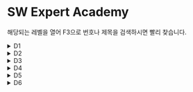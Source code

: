 # SW Expert Academy<br/>
해당되는 레벨을 열어 F3으로 번호나 제목을 검색하시면 빨리 찾습니다.
<details markdown="1">
<summary>D1</summary>

|Title|Solution|remarks|
|:---|:---:|:---:|
|1545.거꾸로 출력해 보아요|[java](https://github.com/gospel306/Algorithm/blob/master/SWExpertAcademy/D1/(1545)%20%EA%B1%B0%EA%BE%B8%EB%A1%9C%20%EC%B6%9C%EB%A0%A5%ED%95%B4%20%EB%B3%B4%EC%95%84%EC%9A%94.java)
|1933.간단한 N의 약수|[java](https://github.com/gospel306/Algorithm/blob/master/SWExpertAcademy/D1/(1933)%20%EA%B0%84%EB%8B%A8%ED%95%9C%20N%20%EC%9D%98%20%EC%95%BD%EC%88%98.java)
|1936.1대1 가위바위보|[java](https://github.com/gospel306/Algorithm/blob/master/SWExpertAcademy/D1/(1936)%201%EB%8C%801%20%EA%B0%80%EC%9C%84%EB%B0%94%EC%9C%84%EB%B3%B4.java)
|1938.아주 간단한 계산기|[java](https://github.com/gospel306/Algorithm/blob/master/SWExpertAcademy/D1/(1938)%20%EC%95%84%EC%A3%BC%20%EA%B0%84%EB%8B%A8%ED%95%9C%20%EA%B3%84%EC%82%B0%EA%B8%B0.java)
|2019.더블더블|[java](https://github.com/gospel306/Algorithm/blob/master/SWExpertAcademy/D1/(2019)%20%EB%8D%94%EB%B8%94%EB%8D%94%EB%B8%94.java)
|2025.N줄덧셈|[java](https://github.com/gospel306/Algorithm/blob/master/SWExpertAcademy/D1/(2025)%20N%EC%A4%84%EB%8D%A7%EC%85%88.java)|
|2027.대각선 출력하기|[java](https://github.com/gospel306/Algorithm/blob/master/SWExpertAcademy/D1/(2027)%20%EB%8C%80%EA%B0%81%EC%84%A0%20%EC%B6%9C%EB%A0%A5%ED%95%98%EA%B8%B0.java)
|2029.몫과 나머지 출력하기|[java](https://github.com/gospel306/Algorithm/blob/master/SWExpertAcademy/D1/(2029)%20%EB%AA%AB%EA%B3%BC%20%EB%82%98%EB%A8%B8%EC%A7%80%20%EC%B6%9C%EB%A0%A5%ED%95%98%EA%B8%B0.java)
|2043.서랍의 비밀번호|[java](https://github.com/gospel306/Algorithm/blob/master/SWExpertAcademy/D1/(2043)%20%EC%84%9C%EB%9E%8D%EC%9D%98%20%EB%B9%84%EB%B0%80%EB%B2%88%ED%98%B8.java)
|2046.스탬프 찍기|[java](https://github.com/gospel306/Algorithm/blob/master/SWExpertAcademy/D1/(2046)%20%EC%8A%A4%ED%83%AC%ED%94%84%20%EC%B0%8D%EA%B8%B0.java)
|2047.신문 헤드라인|[java](https://github.com/gospel306/Algorithm/blob/master/SWExpertAcademy/D1/(2047)%20%EC%8B%A0%EB%AC%B8%20%ED%97%A4%EB%93%9C%EB%9D%BC%EC%9D%B8.java)
|2050.알파벳을 숫자로 변환|[java](https://github.com/gospel306/Algorithm/blob/master/SWExpertAcademy/D1/(2050)%20%EC%95%8C%ED%8C%8C%EB%B2%B3%EC%9D%84%20%EC%88%AB%EC%9E%90%EB%A1%9C%20%EB%B3%80%ED%99%98.java)
|2056.연월일 달력|[java](https://github.com/gospel306/Algorithm/blob/master/SWExpertAcademy/D1/(2056)%20%EC%97%B0%EC%9B%94%EC%9D%BC%20%EB%8B%AC%EB%A0%A5.java)
|2058.자릿수 더하기|[java](https://github.com/gospel306/Algorithm/blob/master/SWExpertAcademy/D1/(2058)%20%EC%9E%90%EB%A6%BF%EC%88%98%20%EB%8D%94%ED%95%98%EA%B8%B0.java)|QuickSort 구현|
|2063.중간값 찾기|[java](https://github.com/gospel306/Algorithm/blob/master/SWExpertAcademy/D1/(2063)%20%EC%A4%91%EA%B0%84%EA%B0%92%20%EC%B0%BE%EA%B8%B0.java)
|2068.최대수 구하기|[java](https://github.com/gospel306/Algorithm/blob/master/SWExpertAcademy/D1/(2068)%20%EC%B5%9C%EB%8C%80%EC%88%98%20%EA%B5%AC%ED%95%98%EA%B8%B0.java)
|2070.큰 놈, 작은 놈, 같은 놈|[java](https://github.com/gospel306/Algorithm/blob/master/SWExpertAcademy/D1/(2070)%20%ED%81%B0%20%EB%86%88%2C%20%EC%9E%91%EC%9D%80%20%EB%86%88%2C%20%EA%B0%99%EC%9D%80%20%EB%86%88.java)
|2071.평균값 구하기|[java](https://github.com/gospel306/Algorithm/blob/master/SWExpertAcademy/D1/(2071)%ED%8F%89%EA%B7%A0%EA%B0%92%20%EA%B5%AC%ED%95%98%EA%B8%B0%2Cjava)
|2072.홀수만 더하기|[java](https://github.com/gospel306/Algorithm/blob/master/SWExpertAcademy/D1/(2072)%ED%99%80%EC%88%98%EB%A7%8C%20%EB%8D%94%ED%95%98%EA%B8%B0.java)

</details>

<details markdown="1">
<summary>D2</summary>

|Title|Solution|remarks|
|:---|:---:|:---:|
|1204.최빈수 구하기|[java](https://github.com/gospel306/Algorithm/blob/master/SWExpertAcademy/D2/(1204)%20%EC%B5%9C%EB%B9%88%EC%88%98%20%EA%B5%AC%ED%95%98%EA%B8%B0.java)
|1284.수도 요금 경쟁|[java](https://github.com/gospel306/Algorithm/blob/master/SWExpertAcademy/D2/(1284)%20%EC%88%98%EB%8F%84%20%EC%9A%94%EA%B8%88%20%EA%B2%BD%EC%9F%81.java)
|1285.아름이의 돌 던지기|[cpp](https://github.com/gospel306/Algorithm/blob/master/SWExpertAcademy/D2/(1285)%20%EC%95%84%EB%A6%84%EC%9D%B4%EC%9D%98%20%EB%8F%8C%20%EB%8D%98%EC%A7%80%EA%B8%B0.cpp)
|1288.새로운 불면증 치료법|[java](https://github.com/gospel306/Algorithm/blob/master/SWExpertAcademy/D2/(1288)%20%EC%83%88%EB%A1%9C%EC%9A%B4%20%EB%B6%88%EB%A9%B4%EC%A6%9D%20%EC%B9%98%EB%A3%8C%EB%B2%95.java)
|1859.백만 장자 프로젝트|[java](https://github.com/gospel306/Algorithm/blob/master/SWExpertAcademy/D2/(1859)%20%EB%B0%B1%EB%A7%8C%20%EC%9E%A5%EC%9E%90%20%ED%94%84%EB%A1%9C%EC%A0%9D%ED%8A%B8.java)
|1926.간단한 369게임|[java](https://github.com/gospel306/Algorithm/blob/master/SWExpertAcademy/D2/(1926)%20%EA%B0%84%EB%8B%A8%ED%95%9C%20369%EA%B2%8C%EC%9E%84.java)
|1928.Base64 Decoder|[java](https://github.com/gospel306/Algorithm/blob/master/SWExpertAcademy/D2/(1928)%20Base64%20Decoder.java)
|1940.가랏! RC카!|[java](https://github.com/gospel306/Algorithm/blob/master/SWExpertAcademy/D2/(1940)%20%EA%B0%80%EB%9E%8F!%20RC%EC%B9%B4!.java)
|1945.간단한 소인수분해|[java](https://github.com/gospel306/Algorithm/blob/master/SWExpertAcademy/D2/(1945)%20%EA%B0%84%EB%8B%A8%ED%95%9C%20%EC%86%8C%EC%9D%B8%EC%88%98%EB%B6%84%ED%95%B4.java)
|1946.간단한 압축 풀기|[java](https://github.com/gospel306/Algorithm/blob/master/SWExpertAcademy/D2/(1946)%20%EA%B0%84%EB%8B%A8%ED%95%9C%20%EC%95%95%EC%B6%95%20%ED%92%80%EA%B8%B0.java)
|1948.날짜 계산기|[java](https://github.com/gospel306/Algorithm/blob/master/SWExpertAcademy/D2/(1948)%20%EB%82%A0%EC%A7%9C%20%EA%B3%84%EC%82%B0%EA%B8%B0.java)
|1954.달팽이 숫자|[java](https://github.com/gospel306/Algorithm/blob/master/SWExpertAcademy/D2/(1954)%20%EB%8B%AC%ED%8C%BD%EC%9D%B4%20%EC%88%AB%EC%9E%90.java)
|1959.두개의 숫자열|[java](https://github.com/gospel306/Algorithm/blob/master/SWExpertAcademy/D2/(1959)%20%EB%91%90%EA%B0%9C%EC%9D%98%20%EC%88%AB%EC%9E%90%EC%97%B4.java)
|1961.숫자 배열 회전|[java](https://github.com/gospel306/Algorithm/blob/master/SWExpertAcademy/D2/(1961)%20%EC%88%AB%EC%9E%90%20%EB%B0%B0%EC%97%B4%20%ED%9A%8C%EC%A0%84.java)
|1966.숫자를 정렬하자|[java](https://github.com/gospel306/Algorithm/blob/master/SWExpertAcademy/D2/(1966)%20%EC%88%AB%EC%9E%90%EB%A5%BC%20%EC%A0%95%EB%A0%AC%ED%95%98%EC%9E%90.java)
|1970.쉬운 거스름돈|[java](https://github.com/gospel306/Algorithm/blob/master/SWExpertAcademy/D2/(1970)%20%EC%89%AC%EC%9A%B4%20%EA%B1%B0%EC%8A%A4%EB%A6%84%EB%8F%88.java)
|1974.스도쿠 검증|[java](https://github.com/gospel306/Algorithm/blob/master/SWExpertAcademy/D2/(1974)%20%EC%8A%A4%EB%8F%84%EC%BF%A0%20%EA%B2%80%EC%A6%9D.java)
|1976.시각 덧셈|[java](https://github.com/gospel306/Algorithm/blob/master/SWExpertAcademy/D2/(1976)%20%EC%8B%9C%EA%B0%81%20%EB%8D%A7%EC%85%88.java)
|1979.어디에 단어가 들어갈 수 있을까|[java](https://github.com/gospel306/Algorithm/blob/master/SWExpertAcademy/D2/(1979)%20%EC%96%B4%EB%94%94%EC%97%90%20%EB%8B%A8%EC%96%B4%EA%B0%80%20%EB%93%A4%EC%96%B4%EA%B0%88%20%EC%88%98%20%EC%9E%88%EC%9D%84%EA%B9%8C.java)
|1983.조교의 성적 매기기|[java](https://github.com/gospel306/Algorithm/blob/master/SWExpertAcademy/D2/(1983)%20%EC%A1%B0%EA%B5%90%EC%9D%98%20%EC%84%B1%EC%A0%81%20%EB%A7%A4%EA%B8%B0%EA%B8%B0.java)
|1984.중간 평균값 구하기|[java](https://github.com/gospel306/Algorithm/blob/master/SWExpertAcademy/D2/(1984)%20%EC%A4%91%EA%B0%84%20%ED%8F%89%EA%B7%A0%EA%B0%92%20%EA%B5%AC%ED%95%98%EA%B8%B0.java)
|1989.지그재그 숫자|[java](https://github.com/gospel306/Algorithm/blob/master/SWExpertAcademy/D2/(1986)%20%EC%A7%80%EA%B7%B8%EC%9E%AC%EA%B7%B8%20%EC%88%AB%EC%9E%90.java)
|2001.초심자의 회문 검사|[java](https://github.com/gospel306/Algorithm/blob/master/SWExpertAcademy/D2/(1989)%20%EC%B4%88%EC%8B%AC%EC%9E%90%EC%9D%98%20%ED%9A%8C%EB%AC%B8%20%EA%B2%80%EC%82%AC.java)
|2001.파리 퇴치|[java](https://github.com/gospel306/Algorithm/blob/master/SWExpertAcademy/D2/(2001)%20%ED%8C%8C%EB%A6%AC%20%ED%87%B4%EC%B9%98.java)
|2005.파스칼의 삼각형|[java](https://github.com/gospel306/Algorithm/blob/master/SWExpertAcademy/D2/(2005)%20%ED%8C%8C%EC%8A%A4%EC%B9%BC%EC%9D%98%20%EC%82%BC%EA%B0%81%ED%98%95.java)
|2007.패턴 마디의 길이|[java](https://github.com/gospel306/Algorithm/blob/master/SWExpertAcademy/D2/(2007)%20%ED%8C%A8%ED%84%B4%20%EB%A7%88%EB%94%94%EC%9D%98%20%EA%B8%B8%EC%9D%B4.java)

</details>
<details markdown="1">
<summary>D3</summary>

|Title|Solution|remarks|
|:---|:---:|:---:|
|1206.View|[java](https://github.com/gospel306/Algorithm/blob/master/SWExpertAcademy/D3/(1206)%20View.java)
|1208.Flatten|[java](https://github.com/gospel306/Algorithm/blob/master/SWExpertAcademy/D3/(1208)%20Flatten.java)
|1209.Sum|[java](https://github.com/gospel306/Algorithm/blob/master/SWExpertAcademy/D3/(1209)%20Sum.java)
|1213.String|[java](https://github.com/gospel306/Algorithm/blob/master/SWExpertAcademy/D3/(1213)%20String.java)
|1215.회문1|[java](https://github.com/gospel306/Algorithm/blob/master/SWExpertAcademy/D3/(1215)%20%ED%9A%8C%EB%AC%B81.java)
|1216.회문2|[java](https://github.com/gospel306/Algorithm/blob/master/SWExpertAcademy/D3/(1216)%20%ED%9A%8C%EB%AC%B82.java)
|1217.거듭 제곱|[java](https://github.com/gospel306/Algorithm/blob/master/SWExpertAcademy/D3/(1217)%20%EA%B1%B0%EB%93%AD%20%EC%A0%9C%EA%B3%B1.java)
|1221.GNS|[java](https://github.com/gospel306/Algorithm/blob/master/SWExpertAcademy/D3/(1221)%20GNS.java)
|1225.암호생성기|[java](https://github.com/gospel306/Algorithm/blob/master/SWExpertAcademy/D3/(1225)%20%EC%95%94%ED%98%B8%EC%83%9D%EC%84%B1%EA%B8%B0.java)
|1228.암호문1|[java](https://github.com/gospel306/Algorithm/blob/master/SWExpertAcademy/D3/(1228)%20%EC%95%94%ED%98%B8%EB%AC%B81.java)
|1229.암호문2|[java](https://github.com/gospel306/Algorithm/blob/master/SWExpertAcademy/D3/(1229)%20%EC%95%94%ED%98%B8%EB%AC%B82.java)
|1230.암호문3|[java](https://github.com/gospel306/Algorithm/blob/master/SWExpertAcademy/D3/(1230)%20%EC%95%94%ED%98%B8%EB%AC%B83.java)
|1234.비밀번호|[java](https://github.com/gospel306/Algorithm/blob/master/SWExpertAcademy/D3/(1234)%20%EB%B9%84%EB%B0%80%EB%B2%88%ED%98%B8.java)
|1240.단순 2진 암호코드|[java](https://github.com/gospel306/Algorithm/blob/master/SWExpertAcademy/D3/(1240)%20%EB%8B%A8%EC%88%9C%202%EC%A7%84%20%EC%95%94%ED%98%B8%EC%BD%94%EB%93%9C.java)
|1244.최대 상금|[java](https://github.com/gospel306/Algorithm/blob/master/SWExpertAcademy/D3/(1244)%20%EC%B5%9C%EB%8C%80%20%EC%83%81%EA%B8%88.java)
|1289.원재의 메모리 복구하기|[java](https://github.com/gospel306/Algorithm/blob/master/SWExpertAcademy/D3/(1289)%20%EC%9B%90%EC%9E%AC%EC%9D%98%20%EB%A9%94%EB%AA%A8%EB%A6%AC%20%EB%B3%B5%EA%B5%AC%ED%95%98%EA%B8%B0.java)
|1491.원재의 벽 꾸미기|[java](https://github.com/gospel306/Algorithm/blob/master/SWExpertAcademy/D3/(1491)%20%EC%9B%90%EC%9E%AC%EC%9D%98%20%EB%B2%BD%20%EA%BE%B8%EB%AF%B8%EA%B8%B0.java)
|1493.수의 새로운 연산|[java](https://github.com/gospel306/Algorithm/blob/master/SWExpertAcademy/D3/(1493)%20%EC%88%98%EC%9D%98%20%EC%83%88%EB%A1%9C%EC%9A%B4%20%EC%97%B0%EC%82%B0.java)
|1860.진기의 최고급 붕어빵|[java](https://github.com/gospel306/Algorithm/blob/master/SWExpertAcademy/D3/(1860)%20%EC%A7%84%EA%B8%B0%EC%9D%98%20%EC%B5%9C%EA%B3%A0%EA%B8%89%20%EB%B6%95%EC%96%B4%EB%B9%B5.java)
|1873.상호의 배틀필드|[java](https://github.com/gospel306/Algorithm/blob/master/SWExpertAcademy/D3/(1873)%20%EC%83%81%ED%98%B8%EC%9D%98%20%EB%B0%B0%ED%8B%80%ED%95%84%EB%93%9C.java)|Simulation|
|2805.농작물 수확하기|[java](https://github.com/gospel306/Algorithm/blob/master/SWExpertAcademy/D3/(2805)%20%EB%86%8D%EC%9E%91%EB%AC%BC%20%EC%88%98%ED%99%95%ED%95%98%EA%B8%B0.java)
|2806.N-Queen|[java](https://github.com/gospel306/Algorithm/blob/master/SWExpertAcademy/D3/(2806)%20N-Queen.java)|Backtracking
|2817.부분 수열의 합|[java](https://github.com/gospel306/Algorithm/blob/master/SWExpertAcademy/D3/(2817)%20%EB%B6%80%EB%B6%84%20%EC%88%98%EC%97%B4%EC%9D%98%20%ED%95%A9.java)
|2948.문자열 교집합|[java](https://github.com/gospel306/Algorithm/blob/master/SWExpertAcademy/D3/(2948)%20%EB%AC%B8%EC%9E%90%EC%97%B4%20%EA%B5%90%EC%A7%91%ED%95%A9.java)
|3131.100만 이하의 모든 소수|[java](https://github.com/gospel306/Algorithm/blob/master/SWExpertAcademy/D3/(3131)%20100%EB%A7%8C%20%EC%9D%B4%ED%95%98%EC%9D%98%20%EB%AA%A8%EB%93%A0%20%EC%86%8C%EC%88%98.java)
|3142.영준이와 신비한 뿔의 숲|[java](https://github.com/gospel306/Algorithm/blob/master/SWExpertAcademy/D3/(3142)%20%EC%98%81%EC%A4%80%EC%9D%B4%EC%99%80%20%EC%8B%A0%EB%B9%84%ED%95%9C%20%EB%BF%94%EC%9D%98%20%EC%88%B2.java)
|3233.정삼각형 분할 놀이|[java](https://github.com/gospel306/Algorithm/blob/master/SWExpertAcademy/D3/(3233)%20%EC%A0%95%EC%82%BC%EA%B0%81%ED%98%95%20%EB%B6%84%ED%95%A0%20%EB%86%80%EC%9D%B4.java)
|3260.두 수의 덧셈|[java](https://github.com/gospel306/Algorithm/blob/master/SWExpertAcademy/D3/(3260)%20%EB%91%90%20%EC%88%98%EC%9D%98%20%EB%8D%A7%EC%85%88.java)
|3314.보충학습과 평균|[java](https://github.com/gospel306/Algorithm/blob/master/SWExpertAcademy/D3/(3314)%20%EB%B3%B4%EC%B6%A9%ED%95%99%EC%8A%B5%EA%B3%BC%20%ED%8F%89%EA%B7%A0.java)
|3376.파도반 수열|[java](https://github.com/gospel306/Algorithm/blob/master/SWExpertAcademy/D3/(3376)%ED%8C%8C%EB%8F%84%EB%B0%98%20%EC%88%98%EC%97%B4.java)
|3408.세가지 합 구하기|[java](https://github.com/gospel306/Algorithm/blob/master/SWExpertAcademy/D3/(3408)%20%EC%84%B8%EA%B0%80%EC%A7%80%20%ED%95%A9%20%EA%B5%AC%ED%95%98%EA%B8%B0.java)
|3431.준환이의 운동관리|[java](https://github.com/gospel306/Algorithm/blob/master/SWExpertAcademy/D3/(3431)%20%EC%A4%80%ED%99%98%EC%9D%B4%EC%9D%98%20%EC%9A%B4%EB%8F%99%EA%B4%80%EB%A6%AC.java)
|3456.직사각형 길이 찾기|[java](https://github.com/gospel306/Algorithm/blob/master/SWExpertAcademy/D3/(3456)%20%EC%A7%81%EC%82%AC%EA%B0%81%ED%98%95%20%EA%B8%B8%EC%9D%B4%20%EC%B0%BE%EA%B8%B0.java)
|3499.퍼펙트 셔플|[java](https://github.com/gospel306/Algorithm/blob/master/SWExpertAcademy/D3/(3499)%20%ED%8D%BC%ED%8E%99%ED%8A%B8%20%EC%85%94%ED%94%8C.java)
|3750.Digit sum|[java](https://github.com/gospel306/Algorithm/blob/master/SWExpertAcademy/D3/(3750)%20Digit%20sum.java)
|3975.승률 비교하기|[java](https://github.com/gospel306/Algorithm/blob/master/SWExpertAcademy/D3/(3975)%20%EC%8A%B9%EB%A5%A0%20%EB%B9%84%EA%B5%90%ED%95%98%EA%B8%B0.java)
|4047.영준이의 카드 카운팅|[java](https://github.com/gospel306/Algorithm/blob/master/SWExpertAcademy/D3/(4047)%20%EC%98%81%EC%A4%80%EC%9D%B4%EC%9D%98%20%EC%B9%B4%EB%93%9C%20%EC%B9%B4%EC%9A%B4%ED%8C%85.java)
|4299.태혁이의 사랑은 타이밍|[java](https://github.com/gospel306/Algorithm/blob/master/SWExpertAcademy/D3/(4299)%20%ED%83%9C%ED%98%81%EC%9D%B4%EC%9D%98%20%EC%82%AC%EB%9E%91%EC%9D%80%20%ED%83%80%EC%9D%B4%EB%B0%8D.java)
|4406.모음이 보이지 않는 사람|[java](https://github.com/gospel306/Algorithm/blob/master/SWExpertAcademy/D3/(4406)%20%EB%AA%A8%EC%9D%8C%EC%9D%B4%20%EB%B3%B4%EC%9D%B4%EC%A7%80%20%EC%95%8A%EB%8A%94%20%EC%82%AC%EB%9E%8C.java)
|4466.최대 성적표 만들기|[java](https://github.com/gospel306/Algorithm/blob/master/SWExpertAcademy/D3/(4466)%20%EC%B5%9C%EB%8C%80%20%EC%84%B1%EC%A0%81%ED%91%9C%20%EB%A7%8C%EB%93%A4%EA%B8%B0.java)
|4676.늘어지는 소리 만들기|[java](https://github.com/gospel306/Algorithm/blob/master/SWExpertAcademy/D3/(4676)%20%EB%8A%98%EC%96%B4%EC%A7%80%EB%8A%94%20%EC%86%8C%EB%A6%AC%20%EB%A7%8C%EB%93%A4%EA%B8%B0.java)
|4698.테네스의 특별한 소수|[java](https://github.com/gospel306/Algorithm/blob/master/SWExpertAcademy/D3/(4698)%20%ED%85%8C%EB%84%A4%EC%8A%A4%EC%9D%98%20%ED%8A%B9%EB%B3%84%ED%95%9C%20%EC%86%8C%EC%88%98.java)
|4751.다솔이의 다이아몬드 장식|[java](https://github.com/gospel306/Algorithm/blob/master/SWExpertAcademy/D3/(4751)%20%EB%8B%A4%EC%86%94%EC%9D%B4%EC%9D%98%20%EB%8B%A4%EC%9D%B4%EC%95%84%EB%AA%AC%EB%93%9C%20%EC%9E%A5%EC%8B%9D.java)
|4789.성공적인 공연 기획|[java](https://github.com/gospel306/Algorithm/blob/master/SWExpertAcademy/D3/(4789)%20%EC%84%B1%EA%B3%B5%EC%A0%81%EC%9D%B8%20%EA%B3%B5%EC%97%B0%20%EA%B8%B0%ED%9A%8D.java)
|5162.두가지 빵의 딜레마|[java](https://github.com/gospel306/Algorithm/blob/master/SWExpertAcademy/D3/(5162)%20%EB%91%90%EA%B0%80%EC%A7%80%20%EB%B9%B5%EC%9D%98%20%EB%94%9C%EB%A0%88%EB%A7%88.java)
|5215.햄버거 다이어트|[java](https://github.com/gospel306/Algorithm/blob/master/SWExpertAcademy/D3/(5215)%20%ED%96%84%EB%B2%84%EA%B1%B0%20%EB%8B%A4%EC%9D%B4%EC%96%B4%ED%8A%B8.java)
|5356.의석이의 세로로 말해요|[java](https://github.com/gospel306/Algorithm/blob/master/SWExpertAcademy/D3/(5356)%20%EC%9D%98%EC%84%9D%EC%9D%B4%EC%9D%98%20%EC%84%B8%EB%A1%9C%EB%A1%9C%20%EB%A7%90%ED%95%B4%EC%9A%94.java)
|5431.민석이의 과제 체크하기|[java](https://github.com/gospel306/Algorithm/blob/master/SWExpertAcademy/D3/(5431)%20%EB%AF%BC%EC%84%9D%EC%9D%B4%EC%9D%98%20%EA%B3%BC%EC%A0%9C%20%EC%B2%B4%ED%81%AC%ED%95%98%EA%B8%B0.java)
|5515.2016년 요일 맞추기|[java](https://github.com/gospel306/Algorithm/blob/master/SWExpertAcademy/D3/(5515)%202016%EB%85%84%20%EC%9A%94%EC%9D%BC%20%EB%A7%9E%EC%B6%94%EA%B8%B0.java)
|5549.홀수일까 짝수일까|[java](https://github.com/gospel306/Algorithm/blob/master/SWExpertAcademy/D3/(5549)%20%ED%99%80%EC%88%98%EC%9D%BC%EA%B9%8C%20%EC%A7%9D%EC%88%98%EC%9D%BC%EA%B9%8C.java)
|5601.쥬스 나누기|[java](https://github.com/gospel306/Algorithm/blob/master/SWExpertAcademy/D3/(5601)%20%EC%A5%AC%EC%8A%A4%20%EB%82%98%EB%88%84%EA%B8%B0.java)
|5603.건초더미|[java](https://github.com/gospel306/Algorithm/blob/master/SWExpertAcademy/D3/(5603)%20%EA%B1%B4%EC%B4%88%EB%8D%94%EB%AF%B8.java)
|5607.조합|[java](https://github.com/gospel306/Algorithm/blob/master/SWExpertAcademy/D3/(5607)%20%EC%A1%B0%ED%95%A9.java)
|5642.합|[java](https://github.com/gospel306/Algorithm/blob/master/SWExpertAcademy/D3/(5642)%20%ED%95%A9.java)
|5688.세제곱근을 찾아라|[java](https://github.com/gospel306/Algorithm/blob/master/SWExpertAcademy/D3/(5688)%20%EC%84%B8%EC%A0%9C%EA%B3%B1%EA%B7%BC%EC%9D%84%20%EC%B0%BE%EC%95%84%EB%9D%BC.java)
|5789.현주의 상자 바꾸기|[java](https://github.com/gospel306/Algorithm/blob/master/SWExpertAcademy/D3/(5789)%20%ED%98%84%EC%A3%BC%EC%9D%98%20%EC%83%81%EC%9E%90%20%EB%B0%94%EA%BE%B8%EA%B8%B0.java)
|5989.새샘이의 7-3-5 게임|[java](https://github.com/gospel306/Algorithm/blob/master/SWExpertAcademy/D3/(5948)%20%EC%83%88%EC%83%98%EC%9D%B4%EC%9D%98%207-3-5%20%EA%B2%8C%EC%9E%84.java)
|6019.기차 사이의 파리|[java](https://github.com/gospel306/Algorithm/blob/master/SWExpertAcademy/D3/(6019)%20%EA%B8%B0%EC%B0%A8%20%EC%82%AC%EC%9D%B4%EC%9D%98%20%ED%8C%8C%EB%A6%AC.java)
|6190.정곤이의 단조 증가하는 수|[java](https://github.com/gospel306/Algorithm/blob/master/SWExpertAcademy/D3/(6190)%20%EC%A0%95%EA%B3%A4%EC%9D%B4%EC%9D%98%20%EB%8B%A8%EC%A1%B0%20%EC%A6%9D%EA%B0%80%ED%95%98%EB%8A%94%20%EC%88%98.java)
|6485.삼성시의 버스 노선|[java](https://github.com/gospel306/Algorithm/blob/master/SWExpertAcademy/D3/(6485)%20%EC%82%BC%EC%84%B1%EC%8B%9C%EC%9D%98%20%EB%B2%84%EC%8A%A4%20%EB%85%B8%EC%84%A0.java)
|6692.다솔이의 월급 상자|[java](https://github.com/gospel306/Algorithm/blob/master/SWExpertAcademy/D3/(6692)%20%EB%8B%A4%EC%86%94%EC%9D%B4%EC%9D%98%20%EC%9B%94%EA%B8%89%20%EC%83%81%EC%9E%90.java)
|6718.희성이의 원근법|[java](https://github.com/gospel306/Algorithm/blob/master/SWExpertAcademy/D3/(6718)%20%ED%9D%AC%EC%84%B1%EC%9D%B4%EC%9D%98%20%EC%9B%90%EA%B7%BC%EB%B2%95.java)
|6730.장애물 경주 난이도|[java](https://github.com/gospel306/Algorithm/blob/master/SWExpertAcademy/D3/(6730)%20%EC%9E%A5%EC%95%A0%EB%AC%BC%20%EA%B2%BD%EC%A3%BC%20%EB%82%9C%EC%9D%B4%EB%8F%84.java)
|6808.규영이와 인영이의 카드게임|[java](https://github.com/gospel306/Algorithm/blob/master/SWExpertAcademy/D3/(6808)%20%EA%B7%9C%EC%98%81%EC%9D%B4%EC%99%80%20%EC%9D%B8%EC%98%81%EC%9D%B4%EC%9D%98%20%EC%B9%B4%EB%93%9C%EA%B2%8C%EC%9E%84.java)
|6900.주혁이의 복권 당첨|[java](https://github.com/gospel306/Algorithm/blob/master/SWExpertAcademy/D3/(6900)%20%EC%A3%BC%ED%98%81%EC%9D%B4%EC%9D%98%20%EB%B3%B5%EA%B6%8C%20%EB%8B%B9%EC%B2%A8.java)
|6958.동철이의 프로그래밍 대회|[java](https://github.com/gospel306/Algorithm/blob/master/SWExpertAcademy/D3/(6958)%20%EB%8F%99%EC%B2%A0%EC%9D%B4%EC%9D%98%20%ED%94%84%EB%A1%9C%EA%B7%B8%EB%9E%98%EB%B0%8D%20%EB%8C%80%ED%9A%8C.java)
|7087.문제 제목 붙이기|[java](https://github.com/gospel306/Algorithm/blob/master/SWExpertAcademy/D3/(7087)%20%EB%AC%B8%EC%A0%9C%20%EC%A0%9C%EB%AA%A9%20%EB%B6%99%EC%9D%B4%EA%B8%B0.java)
|7227.사랑의 카운슬러|[java](https://github.com/gospel306/Algorithm/blob/master/SWExpertAcademy/D3/(7227)%20%EC%82%AC%EB%9E%91%EC%9D%98%20%EC%B9%B4%EC%9A%B4%EC%8A%AC%EB%9F%AC.java)
|7272.안경이 없어!|[java](https://github.com/gospel306/Algorithm/blob/master/SWExpertAcademy/D3/(7272)%20%EC%95%88%EA%B2%BD%EC%9D%B4%20%EC%97%86%EC%96%B4!.java)
|7510.상원이의 연속 합|[java](https://github.com/gospel306/Algorithm/blob/master/SWExpertAcademy/D3/(7510)%20%EC%83%81%EC%9B%90%EC%9D%B4%EC%9D%98%20%EC%97%B0%EC%86%8D%20%ED%95%A9.java)
|7532.세영이의 SEM력 연도|[java](https://github.com/gospel306/Algorithm/blob/master/SWExpertAcademy/D3/(7532)%20%EC%84%B8%EC%98%81%EC%9D%B4%EC%9D%98%20SEM%EB%A0%A5%20%EC%97%B0%EB%8F%84.java)
|7584.자가 복제 문자열|[java](https://github.com/gospel306/Algorithm/blob/master/SWExpertAcademy/D3/(7584)%20%EC%9E%90%EA%B0%80%20%20%EB%B3%B5%EC%A0%9C%20%EB%AC%B8%EC%9E%90%EC%97%B4.java)
|7675.통역사 성경이|[java](https://github.com/gospel306/Algorithm/blob/master/SWExpertAcademy/D3/(7675)%20%ED%86%B5%EC%97%AD%EC%82%AC%20%EC%84%B1%EA%B2%BD%EC%9D%B4.java)
|7728.다양성 측정|[java](https://github.com/gospel306/Algorithm/blob/master/SWExpertAcademy/D3/(7728)%20%EB%8B%A4%EC%96%91%EC%84%B1%20%EC%B8%A1%EC%A0%95.java)
|7732.시간 개념|[java](https://github.com/gospel306/Algorithm/blob/master/SWExpertAcademy/D3/(7732)%20%EC%8B%9C%EA%B0%84%20%EA%B0%9C%EB%85%90.java)
|7853.오타|[java](https://github.com/gospel306/Algorithm/blob/master/SWExpertAcademy/D3/(7853)%20%EC%98%A4%ED%83%80.java)
|7964.부먹왕국의 차원 관문|[java](https://github.com/gospel306/Algorithm/blob/master/SWExpertAcademy/D3/(7964)%20%EB%B6%80%EB%A8%B9%EC%99%95%EA%B5%AD%EC%9D%98%20%EC%B0%A8%EC%9B%90%20%EA%B4%80%EB%AC%B8.java)
|7985.Rooted Binary Tree 재구성|[java](https://github.com/gospel306/Algorithm/blob/master/SWExpertAcademy/D3/(7985)%20Rooted%20Binary%20Tree%20%EC%9E%AC%EA%B5%AC%EC%84%B1.java)
|8016.홀수 피라미드|[java](https://github.com/gospel306/Algorithm/blob/master/SWExpertAcademy/D3/(8016)%20%ED%99%80%EC%88%98%20%ED%94%BC%EB%9D%BC%EB%AF%B8%EB%93%9C.java)
|8338.계산기|[java](https://github.com/gospel306/Algorithm/blob/master/SWExpertAcademy/D3/(8338)%20%EA%B3%84%EC%82%B0%EA%B8%B0.java)
|8658.Summation|[java](https://github.com/gospel306/Algorithm/blob/master/SWExpertAcademy/D3/(8658)%20Summation.java)
|8673.코딩 토너먼트1|[java](https://github.com/gospel306/Algorithm/blob/master/SWExpertAcademy/D3/(8673)%20%EC%BD%94%EB%94%A9%20%ED%86%A0%EB%84%88%EB%A8%BC%ED%8A%B81.java)
|8741.두문자어|[java](https://github.com/gospel306/Algorithm/blob/master/SWExpertAcademy/D3/(8741)%20%EB%91%90%EB%AC%B8%EC%9E%90%EC%96%B4.java)
|8821.적고 지우기|[java](https://github.com/gospel306/Algorithm/blob/master/SWExpertAcademy/D3/(8821)%20%EC%A0%81%EA%B3%A0%20%20%EC%A7%80%EC%9A%B0%EA%B8%B0.java)
|8840.아바바바|[java](https://github.com/gospel306/Algorithm/blob/master/SWExpertAcademy/D3/(8840)%20%EC%95%84%EB%B0%94%EB%B0%94%EB%B0%94.java)
|8888.시험|[java](https://github.com/gospel306/Algorithm/blob/master/SWExpertAcademy/D3/(8888)%20%EC%8B%9C%ED%97%98.java)
|8931.제로|[java](https://github.com/gospel306/Algorithm/blob/master/SWExpertAcademy/D3/(8931)%20%EC%A0%9C%EB%A1%9C.java)
|9229.한빈이와 Spot Mart|[java](https://github.com/gospel306/Algorithm/blob/master/SWExpertAcademy/D3/(9229)%20%ED%95%9C%EB%B9%88%EC%9D%B4%EC%99%80%20Spot%20Mart.java)
|9280.진용이네 주차자타워|[java](https://github.com/gospel306/Algorithm/blob/master/SWExpertAcademy/D3/(9280)%20%EC%A7%84%EC%9A%A9%EC%9D%B4%EB%84%A4%20%EC%A3%BC%EC%B0%A8%EC%9E%90%ED%83%80%EC%9B%8C.java)
|9317.석찬이의 받아쓰기|[java](https://github.com/gospel306/Algorithm/blob/master/SWExpertAcademy/D3/(9317)%20%EC%84%9D%EC%B0%AC%EC%9D%B4%EC%9D%98%20%EB%B0%9B%EC%95%84%EC%93%B0%EA%B8%B0.java)
|9480.민정이와 광직이의 알파벳 공부|[java](https://github.com/gospel306/Algorithm/blob/master/SWExpertAcademy/D3/(9480)%20%EB%AF%BC%EC%A0%95%EC%9D%B4%EC%99%80%20%EA%B4%91%EC%A7%81%EC%9D%B4%EC%9D%98%20%EC%95%8C%ED%8C%8C%EB%B2%B3%20%EA%B3%B5%EB%B6%80.java)
|9700.USB 꽂기의 미스터리|[java](https://github.com/gospel306/Algorithm/blob/master/SWExpertAcademy/D3/(9700)%20USB%20%EA%BD%82%EA%B8%B0%EC%9D%98%20%EB%AF%B8%EC%8A%A4%ED%84%B0%EB%A6%AC.java)
|9779.카드 게임|[java](https://github.com/gospel306/Algorithm/blob/master/SWExpertAcademy/D3/(9778)%20%EC%B9%B4%EB%93%9C%20%EA%B2%8C%EC%9E%84.java)
|9839.최고의 쌍|[java](https://github.com/gospel306/Algorithm/blob/master/SWExpertAcademy/D3/(9839)%20%EC%B5%9C%EA%B3%A0%EC%9D%98%20%EC%8C%8D.java)
|9940.순열1|[java](https://github.com/gospel306/Algorithm/blob/master/SWExpertAcademy/D3/(9940)%20%EC%88%9C%EC%97%B41.java)

</details>

<details markdown="1">
<summary>D4</summary>

|Title|Solution|remarks|
|:---|:---:|:---:|
|1210.Ladder1|[java](https://github.com/gospel306/Algorithm/blob/master/SWExpertAcademy/D4/(1210)%20Ladder1.java)
|1218.괄호 짝짓기|[java](https://github.com/gospel306/Algorithm/blob/master/SWExpertAcademy/D4/(1218)%20%EA%B4%84%ED%98%B8%20%EC%A7%9D%EC%A7%93%EA%B8%B0.java)
|1222.계산기1|[java](https://github.com/gospel306/Algorithm/blob/master/SWExpertAcademy/D4/(1222)%20%EA%B3%84%EC%82%B0%EA%B8%B01.java)
|1223.계산기2|[java](https://github.com/gospel306/Algorithm/blob/master/SWExpertAcademy/D4/(1223)%20%EA%B3%84%EC%82%B0%EA%B8%B02.java)
|1224.계산기3|[java](https://github.com/gospel306/Algorithm/blob/master/SWExpertAcademy/D4/(1224)%20%EA%B3%84%EC%82%B0%EA%B8%B03.java)
|1226.미로1|[java](https://github.com/gospel306/Algorithm/blob/master/SWExpertAcademy/D4/(1226)%20%EB%AF%B8%EB%A1%9C1.java)|bfs|
|1227.미로2|[java](https://github.com/gospel306/Algorithm/blob/master/SWExpertAcademy/D4/(1227)%20%EB%AF%B8%EB%A1%9C2.java)|bfs|
|1233.사칙연산 유효성 검사|[java](https://github.com/gospel306/Algorithm/blob/master/SWExpertAcademy/D4/(1233)%20%EC%82%AC%EC%B9%99%EC%97%B0%EC%82%B0%20%EC%9C%A0%ED%9A%A8%EC%84%B1%20%EA%B2%80%EC%82%AC.java)
|1249.보급로|[java](https://github.com/gospel306/Algorithm/blob/master/SWExpertAcademy/D4/(1249)%20%EB%B3%B4%EA%B8%89%EB%A1%9C.java)|bfs|
|1251.하나로|[java](https://github.com/gospel306/Algorithm/blob/master/SWExpertAcademy/D4/(1251)%20%ED%95%98%EB%82%98%EB%A1%9C.java)
|1258.행렬찾기|[java](https://github.com/gospel306/Algorithm/blob/master/SWExpertAcademy/D4/(1258)%20%ED%96%89%EB%A0%AC%EC%B0%BE%EA%B8%B0.java)
|1494.사랑의 카운슬러|[java](https://github.com/gospel306/Algorithm/blob/master/SWExpertAcademy/D4/(1494)%20%EC%82%AC%EB%9E%91%EC%9D%98%20%EC%B9%B4%EC%9A%B4%EC%8A%AC%EB%9F%AC.java)
|1808.지희의 고장난 계산기|[java](https://github.com/gospel306/Algorithm/blob/master/SWExpertAcademy/D4/(1808)%20%EC%A7%80%ED%9D%AC%EC%9D%98%20%EA%B3%A0%EC%9E%A5%EB%82%9C%20%EA%B3%84%EC%82%B0%EA%B8%B0.java)
|1824.혁진이의 프로그램 검증|[java](https://github.com/gospel306/Algorithm/blob/master/SWExpertAcademy/D4/(1824)%20%ED%98%81%EC%A7%84%EC%9D%B4%EC%9D%98%20%ED%94%84%EB%A1%9C%EA%B7%B8%EB%9E%A8%20%EA%B2%80%EC%A6%9D.java)
|1861.정사각형 방|[java](https://github.com/gospel306/Algorithm/blob/master/SWExpertAcademy/D4/(1861)%20%EC%A0%95%EC%82%AC%EA%B0%81%ED%98%95%20%EB%B0%A9.java)
|1864.동철이의 일 분배|[java](https://github.com/gospel306/Algorithm/blob/master/SWExpertAcademy/D4/(1864)%20%EB%8F%99%EC%B2%A0%EC%9D%B4%EC%9D%98%20%EC%9D%BC%20%EB%B6%84%EB%B0%B0.java)
|1868.파핑파핑 지뢰찾기|[java](https://github.com/gospel306/Algorithm/blob/master/SWExpertAcademy/D4/(1868)%20%ED%8C%8C%ED%95%91%ED%8C%8C%ED%95%91%20%EC%A7%80%EB%A2%B0%EC%B0%BE%EA%B8%B0.java)
|2819.격자판의 숫자 이어 붙이기|[java](https://github.com/gospel306/Algorithm/blob/master/SWExpertAcademy/D4/(2819)%20%EA%B2%A9%EC%9E%90%ED%8C%90%EC%9D%98%20%EC%88%AB%EC%9E%90%20%EC%9D%B4%EC%96%B4%20%EB%B6%99%EC%9D%B4%EA%B8%B0.java)
|3124.최소 스패닝 트리|[java](https://github.com/gospel306/Algorithm/blob/master/SWExpertAcademy/D4/(3124)%20%EC%B5%9C%EC%86%8C%20%EC%8A%A4%ED%8C%A8%EB%8B%9D%20%ED%8A%B8%EB%A6%AC.java)
|3143.가장 빠른 문자열 타이핑|[java](https://github.com/gospel306/Algorithm/blob/master/SWExpertAcademy/D4/(3143)%20%EA%B0%80%EC%9E%A5%20%EB%B9%A0%EB%A5%B8%20%EB%AC%B8%EC%9E%90%EC%97%B4%20%ED%83%80%EC%9D%B4%ED%95%91.java)
|3234.준환이의 양팔저울|[java](https://github.com/gospel306/Algorithm/blob/master/SWExpertAcademy/D4/(3234)%20%EC%A4%80%ED%99%98%EC%9D%B4%EC%9D%98%20%EC%96%91%ED%8C%94%EC%A0%80%EC%9A%B8.java)
|3289.서로소 집합|[java](https://github.com/gospel306/Algorithm/blob/master/SWExpertAcademy/D4/(3289)%20%EC%84%9C%EB%A1%9C%EC%86%8C%20%EC%A7%91%ED%95%A9.java)
|3459.승자 예측하기|[java](https://github.com/gospel306/Algorithm/blob/master/SWExpertAcademy/D4/(3459)%20%EC%8A%B9%EC%9E%90%20%EC%98%88%EC%B8%A1%ED%95%98%EA%B8%B0.java)
|3752.가능한 시험 점수|[java](https://github.com/gospel306/Algorithm/blob/master/SWExpertAcademy/D4/(3752)%20%EA%B0%80%EB%8A%A5%ED%95%9C%20%EC%8B%9C%ED%97%98%20%EC%A0%90%EC%88%98.java)
|4261.빠른 휴대전화 키패드|[java](https://github.com/gospel306/Algorithm/blob/master/SWExpertAcademy/D4/(4261)%20%EB%B9%A0%EB%A5%B8%20%ED%9C%B4%EB%8C%80%EC%A0%84%ED%99%94%20%ED%82%A4%ED%8C%A8%EB%93%9C.java)
|4301.콩 많이 심기|[java](https://github.com/gospel306/Algorithm/blob/master/SWExpertAcademy/D4/(4301)%20%EC%BD%A9%20%EB%A7%8E%EC%9D%B4%20%EC%8B%AC%EA%B8%B0.java)
|4366.정식이의 은행업무|[java](https://github.com/gospel306/Algorithm/blob/master/SWExpertAcademy/D4/(4366)%20%EC%A0%95%EC%8B%9D%EC%9D%B4%EC%9D%98%20%EC%9D%80%ED%96%89%EC%97%85%EB%AC%B4.java)
|4408.자기 방으로 돌아가기|[java](https://github.com/gospel306/Algorithm/blob/master/SWExpertAcademy/D4/(4408)%20%EC%9E%90%EA%B8%B0%20%EB%B0%A9%EC%9C%BC%EB%A1%9C%20%EB%8F%8C%EC%95%84%EA%B0%80%EA%B8%B0.java)
|4530.극한의 청소 작업|[java](https://github.com/gospel306/Algorithm/blob/master/SWExpertAcademy/D4/(4530)%20%EA%B7%B9%ED%95%9C%EC%9D%98%20%EC%B2%AD%EC%86%8C%20%EC%9E%91%EC%97%85.java)
|5213.진수의 홀수 약수|[java](https://github.com/gospel306/Algorithm/blob/master/SWExpertAcademy/D4/(5213)%20%EC%A7%84%EC%88%98%EC%9D%98%20%ED%99%80%EC%88%98%20%EC%95%BD%EC%88%98.java)
|5432.쇠막대기 자르기|[java](https://github.com/gospel306/Algorithm/blob/master/SWExpertAcademy/D4/(5432)%20%EC%87%A0%EB%A7%89%EB%8C%80%EA%B8%B0%20%EC%9E%90%EB%A5%B4%EA%B8%B0.java)
|5550.나는 개구리로소이다|[java](https://github.com/gospel306/Algorithm/blob/master/SWExpertAcademy/D4/(5550)%20%EB%82%98%EB%8A%94%20%EA%B0%9C%EA%B5%AC%EB%A6%AC%EB%A1%9C%EC%86%8C%EC%9D%B4%EB%8B%A4.java)
|6719.성수의 프로그래밍 강좌 시청|[java](https://github.com/gospel306/Algorithm/blob/master/SWExpertAcademy/D4/(6719)%20%EC%84%B1%EC%88%98%EC%9D%98%20%ED%94%84%EB%A1%9C%EA%B7%B8%EB%9E%98%EB%B0%8D%20%EA%B0%95%EC%A2%8C%20%EC%8B%9C%EC%B2%AD.java)
|6959.이상한 나라의 덧셈게임|[java](https://github.com/gospel306/Algorithm/blob/master/SWExpertAcademy/D4/(6959)%20%EC%9D%B4%EC%83%81%ED%95%9C%20%EB%82%98%EB%9D%BC%EC%9D%98%20%EB%8D%A7%EC%85%88%EA%B2%8C%EC%9E%84.java)
|7088.은기의 송아지 세기|[java](https://github.com/gospel306/Algorithm/blob/master/SWExpertAcademy/D4/(7088)%20%EC%9D%80%EA%B8%B0%EC%9D%98%20%EC%86%A1%EC%95%84%EC%A7%80%20%EC%84%B8%EA%B8%B0.java)
|7465.창용 마을 무리의 개수|[java](https://github.com/gospel306/Algorithm/blob/master/SWExpertAcademy/D4/(7465)%20%EC%B0%BD%EC%9A%A9%20%EB%A7%88%EC%9D%84%20%EB%AC%B4%EB%A6%AC%EC%9D%98%20%EA%B0%9C%EC%88%98.java)
|7699.수지의 수지 맞는 여행|[java](https://github.com/gospel306/Algorithm/blob/master/SWExpertAcademy/D4/(7699)%20%EC%88%98%EC%A7%80%EC%9D%98%20%EC%88%98%EC%A7%80%20%EB%A7%9E%EB%8A%94%20%EC%97%AC%ED%96%89.java)
|7829.보물왕 태혁|[java](https://github.com/gospel306/Algorithm/blob/master/SWExpertAcademy/D4/(7829)%20%EB%B3%B4%EB%AC%BC%EC%99%95%20%ED%83%9C%ED%98%81.java)
|7965.퀴즈|[java](https://github.com/gospel306/Algorithm/blob/master/SWExpertAcademy/D4/(7965)%20%ED%80%B4%EC%A6%88.java)
|8049.폭탄 감식반|[java](https://github.com/gospel306/Algorithm/blob/master/SWExpertAcademy/D4/(8049)%20%ED%8F%AD%ED%83%84%20%EA%B0%90%EC%8B%9D%EB%B0%98.java)
|8771.덧셈 문제|[java](https://github.com/gospel306/Algorithm/blob/master/SWExpertAcademy/D4/(8771)%20%EB%8D%A7%EC%85%88%20%EB%AC%B8%EC%A0%9C.java)
|8822.홀수 중간값 피라미드 1|[java](https://github.com/gospel306/Algorithm/blob/master/SWExpertAcademy/D4/(8822)%20%ED%99%80%EC%88%98%20%EC%A4%91%EA%B0%84%EA%B0%92%20%ED%94%BC%EB%9D%BC%EB%AF%B8%EB%93%9C%201.java)
|8934.팰린드롬 공포증|[java](https://github.com/gospel306/Algorithm/blob/master/SWExpertAcademy/D4/(8934)%20%ED%8C%B0%EB%A6%B0%EB%93%9C%EB%A1%AC%20%EA%B3%B5%ED%8F%AC%EC%A6%9D.java)
|9708.가장 긴 수열|[java](https://github.com/gospel306/Algorithm/blob/master/SWExpertAcademy/D4/(9708)%20%EA%B0%80%EC%9E%A5%20%EA%B8%B4%20%EC%88%98%EC%97%B4.java)

</details>

<details markdown="1">
<summary>D5</summary>

|Title|Solution|remarks|
|:---|:---:|:---:|
|1247.최적 경로|[java](https://github.com/gospel306/Algorithm/blob/master/SWExpertAcademy/D5/(1247)%20%EC%B5%9C%EC%A0%81%20%EA%B2%BD%EB%A1%9C.java)
|1256.K번째 접미어|[java](https://github.com/gospel306/Algorithm/blob/master/SWExpertAcademy/D5/(1256)%20K%EB%B2%88%EC%A7%B8%20%EC%A0%91%EB%AF%B8%EC%96%B4.java)
|6782.현주가 좋아하는 제곱근 놀이|[java](https://github.com/gospel306/Algorithm/blob/master/SWExpertAcademy/D5/(6782)%20%ED%98%84%EC%A3%BC%EA%B0%80%20%EC%A2%8B%EC%95%84%ED%95%98%EB%8A%94%20%EC%A0%9C%EA%B3%B1%EA%B7%BC%20%EB%86%80%EC%9D%B4.java)
|9843.촟불 이벤트|[java](https://github.com/gospel306/Algorithm/blob/master/SWExpertAcademy/D5/(9843)%20%EC%B4%9F%EB%B6%88%20%EC%9D%B4%EB%B2%A4%ED%8A%B8.java)

</details>

<details markdown="1">
<summary>D6</summary>

|Title|Solution|remarks|
|:---|:---:|:---:|
|1257.K번째 문자열|[java](https://github.com/gospel306/Algorithm/blob/master/SWExpertAcademy/D6/(1257)%20K%EB%B2%88%EC%A7%B8%20%EB%AC%B8%EC%9E%90%EC%97%B4.java)
|1266.소수 완제품 확률|[java](https://github.com/gospel306/Algorithm/blob/master/SWExpertAcademy/D6/(1266)%20%EC%86%8C%EC%88%98%20%EC%99%84%EC%A0%9C%ED%92%88%20%ED%99%95%EB%A5%A0.java)

</details>
